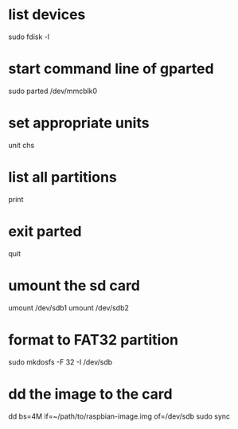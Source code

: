 
# list devices
sudo fdisk -l

# start command line of gparted
sudo parted /dev/mmcblk0
# set appropriate units
unit chs
# list all partitions
print
# exit parted
quit

# umount the sd card
umount /dev/sdb1
umount /dev/sdb2

# format to FAT32 partition
sudo mkdosfs -F 32 -I /dev/sdb

# dd the image to the card
dd bs=4M if=~/path/to/raspbian-image.img of=/dev/sdb
sudo sync
